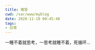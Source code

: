 ```yaml
---
title: 难受
cwd: /var/www/myblog
date: 2020-11-18 00:45:48
tags:
- 日常
---
```


一睡不着就思考，一思考就睡不着，死循环...

